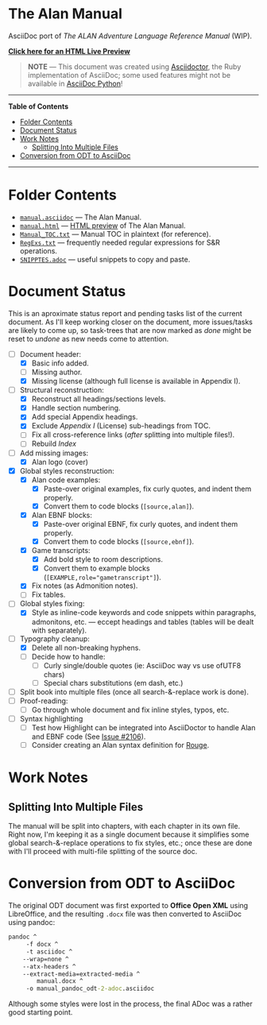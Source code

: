 # The Alan Manual

AsciiDoc port of _The ALAN Adventure Language Reference Manual_ (WIP).

__[Click here for an HTML Live Preview][HTML Live Preview]__

> __NOTE__ — This document was created using [Asciidoctor], the Ruby implementation of AsciiDoc; some used features might not be available in [AsciiDoc Python]!


-----

**Table of Contents**

<!-- MarkdownTOC autolink="true" bracket="round" autoanchor="false" lowercase="only_ascii" uri_encoding="true" levels="1,2,3" -->

- [Folder Contents](#folder-contents)
- [Document Status](#document-status)
- [Work Notes](#work-notes)
    - [Splitting Into Multiple Files](#splitting-into-multiple-files)
- [Conversion from ODT to AsciiDoc](#conversion-from-odt-to-asciidoc)

<!-- /MarkdownTOC -->

-----

# Folder Contents

- [`manual.asciidoc`](./manual.asciidoc) — The Alan Manual.
- [`manual.html`](./manual.html) — [HTML preview][HTML Live Preview] of The Alan Manual.
- [`Manual_TOC.txt`](./Manual_TOC.txt) — Manual TOC in plaintext (for reference).
- [`RegExs.txt`](./RegExs.txt) — frequently needed regular expressions for S&R operations.
- [`SNIPPTES.adoc`](./SNIPPTES.adoc) — useful snippets to copy and paste.


# Document Status

This is an aproximate status report and pending tasks list of the current document. As I'll keep working closer on the document, more issues/tasks are likely to come up, so task-trees that are now marked as _done_ might be reset to _undone_ as new needs come to attention.

- [ ] Document header:
    + [x] Basic info added.
    + [ ] Missing author.
    + [x] Missing license (although full license is available in Appendix I).
- [ ] Structural reconstruction:
    + [x] Reconstruct all headings/sections levels.
    + [x] Handle section numbering.
    + [x] Add special Appendix headings.
    + [x] Exclude _Appendix I_ (License) sub-headings from TOC.
    + [ ] Fix all cross-reference links (_after_ splitting into multiple files!).
    + [ ] Rebuild _Index_
- [ ] Add missing images:
    + [x] Alan logo (cover)
- [x] Global styles reconstruction:
    + [x] Alan code examples:
        * [x] Paste-over original examples, fix curly quotes, and indent them properly.
        * [x] Convert them to code blocks (`[source,alan]`).
    + [x] Alan EBNF blocks:
        * [x] Paste-over original EBNF, fix curly quotes, and indent them properly.
        * [x] Convert them to code blocks (`[source,ebnf]`).
    + [x] Game transcripts:
        + [x] Add bold style to room descriptions.
        + [x] Convert them to example blocks (`[EXAMPLE,role="gametranscript"]`).
    + [x] Fix notes (as Admonition notes).
    + [ ] Fix tables.
- [ ] Global styles fixing:
    + [x] Style as inline-code keywords and code snippets within paragraphs, admonitons, etc. — eccept headings and tables (tables will be dealt with separately).
- [ ] Typography cleanup:
    + [x] Delete all non-breaking hyphens.
    + [ ] Decide how to handle:
        * [ ] Curly single/double quotes (ie: AsciiDoc way vs use ofUTF8 chars)
        * [ ] Special chars substitutions (em dash, etc.)
- [ ] Split book into multiple files (once all search-&-replace work is done).
- [ ] Proof-reading:
    + [ ] Go through whole document and fix inline styles, typos, etc.
- [ ] Syntax highlighting
    + [ ] Test how Highlight can be integrated into AsciiDoctor to handle Alan and EBNF code (See [Issue #2106]).
    + [ ] Consider creating an Alan syntax definition for [Rouge].

# Work Notes

## Splitting Into Multiple Files

The manual will be split into chapters, with each chapter in its own file. Right now, I'm keeping it as a single document because it simplifies some global search-&-replace operations to fix styles, etc.; once these are done with I'll proceed with multi-file splitting of the source doc.

# Conversion from ODT to AsciiDoc

The original ODT document was first exported to __Office Open XML__ using LibreOffice, and the resulting `.docx` file was then converted to AsciiDoc using pandoc:

```bat
pandoc ^
     -f docx ^
     -t asciidoc ^
    --wrap=none ^
    --atx-headers ^
    --extract-media=extracted-media ^
        manual.docx ^
     -o manual_pandoc_odt-2-adoc.asciidoc
```

Although some styles were lost in the process, the final ADoc was a rather good starting point.



<!-----------------------------------------------------------------------------
                               REFERENCE LINKS                                
------------------------------------------------------------------------------>

[HTML Live Preview]: http://htmlpreview.github.io/?https://github.com/alan-if/alan-docs/blob/master/manual/manual.html "Preview 'The Alan Manual' via GitHub & BitBucket HTML Preview"

<!-- AsciiDoctor -->

[Asciidoctor]: https://asciidoctor.org/ "Visit AsciiDoctor website (Ruby implementation)"

[AsciiDoc Python]: http://asciidoc.org/ "Visit AsciiDoc website (original Python implementation)"

[Issue #2106]: https://github.com/asciidoctor/asciidoctor/issues/2106 "Issue #2106 — Add extension point for integrating an alternative source highlighter"

[Rouge]: http://rouge.jneen.net/ "Visti Rouge website (code highlighter in Ruby)"



<!-- EOF -->
